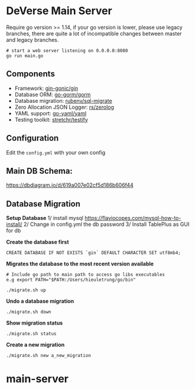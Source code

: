 # DeVerse Main Server



Require go version >= 1.14, if your go version is lower, please use legacy branches,
there are quite a lot of incompatible changes between master and legacy branches.

```
# start a web server listening on 0.0.0.0:8080
go run main.go
```

## Components

- Framework: [gin-gonic/gin](https://github.com/gin-gonic/gin)
- Database ORM: [go-gorm/gorm](https://github.com/go-gorm/gorm)
- Database migration: [rubenv/sql-migrate](https://github.com/rubenv/sql-migrate)
- Zero Allocation JSON Logger: [rs/zerolog](https://github.com/rs/zerolog)
- YAML support: [go-yaml/yaml](https://github.com/go-yaml/yaml)
- Testing toolkit: [stretchr/testify](https://github.com/stretchr/testify)

## Configuration

Edit the `config.yml` with your own config

## Main DB Schema:
https://dbdiagram.io/d/619a007e02cf5d186b606f44

## Database Migration

**Setup Database**
1/ install mysql https://flaviocopes.com/mysql-how-to-install/
2/ Change in config.yml the db password
3/ Install TablePlus as GUI for db

**Create the database first**

```
CREATE DATABASE IF NOT EXISTS `gin` DEFAULT CHARACTER SET utf8mb4;
```

**Migrates the database to the most recent version available**
```
# Include go path to main path to access go libs executables
e.g export PATH="$PATH:/Users/hieuletrung/go/bin"
```

```
./migrate.sh up
```

**Undo a database migration**

```
./migrate.sh down
```

**Show migration status**

```
./migrate.sh status
```

**Create a new migration**

```
./migrate.sh new a_new_migration
```
# main-server
